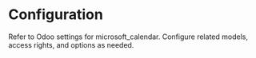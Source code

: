 # Configuration

Refer to Odoo settings for microsoft_calendar. Configure related models, access rights, and options as needed.
